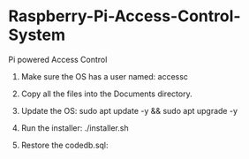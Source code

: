 # Raspberry-Pi-Access-Control-System
Pi powered Access Control


1. Make sure the OS has a user named:
     accessc

2. Copy all the files into the Documents directory.

3. Update the OS:
     sudo apt update -y && sudo apt upgrade -y

4. Run the installer:
     ./installer.sh

5. Restore the codedb.sql:
     
